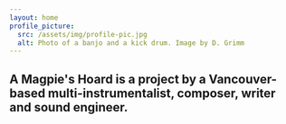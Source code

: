 ```yaml
---
layout: home
profile_picture:
  src: /assets/img/profile-pic.jpg
  alt: Photo of a banjo and a kick drum. Image by D. Grimm
---
```


<h2 class>
  A Magpie's Hoard is a project by a Vancouver-based multi-instrumentalist, composer, writer and sound engineer. 
</h2>
